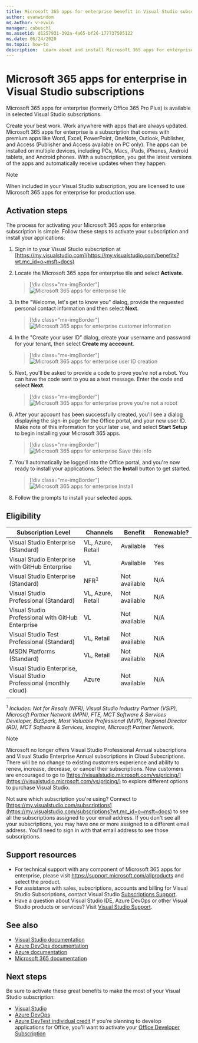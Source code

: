 ```yaml
---
title: Microsoft 365 apps for enterprise benefit in Visual Studio subscriptions | Microsoft Docs
author: evanwindom
ms.author: v-evwin
manager: cabuschl
ms.assetid: d1257931-392a-4a65-bf26-177737505122
ms.date: 06/24/2020
ms.topic: how-to
description:  Learn about and install Microsoft 365 apps for enterprise
---
```


# Microsoft 365 apps for enterprise in Visual Studio subscriptions
Microsoft 365 apps for enterprise (formerly Office 365 Pro Plus) is available in selected Visual Studio subscriptions. 

Create your best work. Work anywhere with apps that are always updated. Microsoft 365 apps for enterprise is a subscription that comes with premium apps like Word, Excel, PowerPoint, OneNote, Outlook, Publisher, and Access (Publisher and Access available on PC only). The apps can be installed on multiple devices, including PCs, Macs, iPads, iPhones, Android tablets, and Android phones. With a subscription, you get the latest versions of the apps and automatically receive updates when they happen.

> [!NOTE]
> When included in your Visual Studio subscription, you are licensed to use Microsoft 365 apps for enterprise for production use.  

## Activation steps
The process for activating your Microsoft 365 apps for enterprise subscription is simple.  Follow these steps to activate your subscription and install your applications:

1. Sign in to your Visual Studio subscription at [https://my.visualstudio.com](https://my.visualstudio.com/benefits?wt.mc_id=o~msft~docs)
1. Locate the Microsoft 365 apps for enterprise tile and select **Activate**.
   > [!div class="mx-imgBorder"]
   > ![Microsoft 365 apps for enterprise tile](_img/microsoft-365-apps-for-enterprise/tile-activate.png "Select 'Activate' to get started with your subscription.")

1. In the "Welcome, let's get to know you" dialog, provide the requested personal contact information and then select **Next**.
   > [!div class="mx-imgBorder"]
   > ![Microsoft 365 apps for enterprise customer information](_img/microsoft-365-apps-for-enterprise/get-to-know-you.png "Enter your contact information")

1. In the "Create your user ID" dialog, create your username and password for your tenant, then select **Create my acccount**.
   > [!div class="mx-imgBorder"]
   > ![Microsoft 365 apps for enterprise user ID creation](_img/microsoft-365-apps-for-enterprise/create-your-user-id.png "Create your user ID and password")

1. Next, you'll be asked to provide a code to prove you're not a robot.  You can have the code sent to you as a text message.  Enter the code and select **Next**. 
   > [!div class="mx-imgBorder"]
   > ![Microsoft 365 apps for enterprise prove you're not a robot](_img/microsoft-365-apps-for-enterprise/prove-youre-not-a-robot.png "Request a code and enter it to continue")

1. After your account has been successfully created, you'll see a dialog displaying the sign-in page for the Office portal, and your new user ID.  Make note of this information for your later use, and select **Start Setup** to begin installing your Microsoft 365 apps.
   > [!div class="mx-imgBorder"]
   > ![Microsoft 365 apps for enterprise Save this info](_img/microsoft-365-apps-for-enterprise/save-this-info.png "Save your new user ID, and the link to the Office portal.")

1. You'll automatically be logged into the Office portal, and you're now ready to install your applications.  Select the **Install** button to get started.
   > [!div class="mx-imgBorder"]
   > ![Microsoft 365 apps for enterprise Install](_img/microsoft-365-apps-for-enterprise/install-your-office-apps.png "Select the 'install' button to install your applications.")
1. Follow the prompts to install your selected apps.  

## Eligibility

| Subscription Level                                                 |     Channels                                            | Benefit                                                          | Renewable?    |
|--------------------------------------------------------------------|---------------------------------------------------------|------------------------------------------------------------------|---------------|
| Visual Studio Enterprise (Standard)   | VL, Azure, Retail| Available       |  Yes          |
| Visual Studio Enterprise with GitHub Enterprise  | VL | Available       |  Yes          |
| Visual Studio Enterprise (Standard)   | NFR<sup>1</sup> | Not available       |  N/A          |
| Visual Studio Professional (Standard) | VL, Azure, Retail                                       | Not available                                                            |  N/A          |
| Visual Studio Professional with GitHub Enterprise | VL | Not available         |  N/A          |
| Visual Studio Test Professional (Standard)                         | VL, Retail                                              | Not available                                             |  N/A          |
| MSDN Platforms (Standard)                                          | VL, Retail                                              | Not available                                              |  N/A          |
| Visual Studio Enterprise, Visual Studio Professional (monthly cloud) | Azure | Not available | N/A |
|  |

<sup>1</sup>  *Includes:  Not for Resale (NFR), Visual Studio Industry Partner (VSIP), Microsoft Partner Network (MPN), FTE, MCT Software & Services Developer, BizSpark, Most Valuable Professional (MVP), Regional Director (RD), MCT Software & Services, Imagine, Microsoft Partner Network.*

> [!NOTE]
> Microsoft no longer offers Visual Studio Professional Annual subscriptions and Visual Studio Enterprise Annual subscriptions in Cloud Subscriptions. There will be no change to existing customers experience and ability to renew, increase, decrease, or cancel their subscriptions. New customers are encouraged to go to [https://visualstudio.microsoft.com/vs/pricing/](https://visualstudio.microsoft.com/vs/pricing/) to explore different options to purchase Visual Studio.

Not sure which subscription you're using?  Connect to [https://my.visualstudio.com/subscriptions](https://my.visualstudio.com/subscriptions?wt.mc_id=o~msft~docs) to see all the subscriptions assigned to your email address. If you don't see all your subscriptions, you may have one or more assigned to a different email address.  You'll need to sign in with that email address to see those subscriptions.

## Support resources
- For technical support with any component of Microsoft 365 apps for enterprise, please visit https://support.microsoft.com/allproducts and select the product.
- For assistance with sales, subscriptions, accounts and billing for Visual Studio Subscriptions, contact Visual Studio [Subscriptions Support](https://visualstudio.microsoft.com/subscriptions/support/).
- Have a question about Visual Studio IDE, Azure DevOps or other Visual Studio products or services?  Visit [Visual Studio Support](https://visualstudio.microsoft.com/support/).

## See also
- [Visual Studio documentation](https://docs.microsoft.com/visualstudio/)
- [Azure DevOps documentation](https://docs.microsoft.com/azure/devops/)
- [Azure documentation](https://docs.microsoft.com/azure/)
- [Microsoft 365 documentation](https://docs.microsoft.com/microsoft-365/)

## Next steps
Be sure to activate these great benefits to make the most of your Visual Studio subscription:
- [Visual Studio](vs-ide-benefit.md)
- [Azure DevOps](vs-azure-devops.md)
- [Azure DevTest individual credit](vs-azure.md)
If you're planning to develop applications for Office, you'll want to activate your [Office Developer Subscription](vs-office-dev.md)